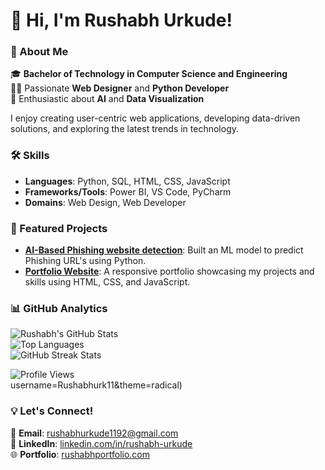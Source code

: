 # 👋 Hi, I'm Rushabh Urkude!  

### 🚀 About Me  
🎓 **Bachelor of Technology in Computer Science and Engineering**  
👨‍💻 Passionate **Web Designer** and **Python Developer**  
🤖 Enthusiastic about **AI** and **Data Visualization**  

I enjoy creating user-centric web applications, developing data-driven solutions, and exploring the latest trends in technology.

### 🛠️ Skills  
- **Languages**: Python, SQL, HTML, CSS, JavaScript  
- **Frameworks/Tools**: Power BI, VS Code, PyCharm  
- **Domains**: Web Design, Web Developer   

### 🌟 Featured Projects  
- **[AI-Based Phishing website detection](#)**: Built an ML model to predict Phishing URL's using Python.  
- **[Portfolio Website](#)**: A responsive portfolio showcasing my projects and skills using HTML, CSS, and JavaScript.  
 

### 📊 GitHub Analytics  
![Rushabh's GitHub Stats](https://github-readme-stats.vercel.app/api?username=Rushabhurk11&show_icons=true&theme=radical)  
![Top Languages](https://github-readme-stats.vercel.app/api/top-langs/?username=Rushabhurk11&layout=compact&theme=radical)  
![GitHub Streak Stats](https://streak-stats.demolab.com/?user=Rushabhurk11&theme=radical)  

![Profile Views](https://komarev.com/ghpvc/?username=Rushabhurk11&color=blue)  
username=Rushabhurk11&theme=radical)  

### 💡 Let's Connect!  
📧 **Email**: [rushabhurkude1192@gmail.com](mailto:rushabhurkude1192@gmail.com)  
🔗 **LinkedIn**: [linkedin.com/in/rushabh-urkude]((https://www.linkedin.com/in/rushabh-urkude/))  
🌐 **Portfolio**: [rushabhportfolio.com](#)
